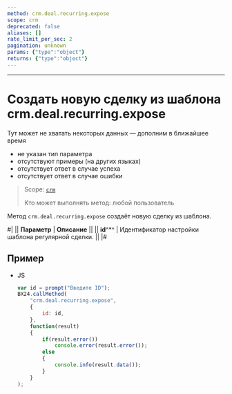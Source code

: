 ```yaml
---
method: crm.deal.recurring.expose
scope: crm
deprecated: false
aliases: []
rate_limit_per_sec: 2
pagination: unknown
params: {"type":"object"}
returns: {"type":"object"}
---
```



---

# Создать новую сделку из шаблона crm.deal.recurring.expose



Тут может не хватать некоторых данных — дополним в ближайшее время







- не указан тип параметра
- отсутствуют примеры (на других языках)
- отсутствует ответ в случае успеха
- отсутствует ответ в случае ошибки





> Scope: [`crm`](../../../scopes/permissions.md)
>
> Кто может выполнять метод: любой пользователь

Метод `crm.deal.recurring.expose` создаёт новую сделку из шаблона.

#|
|| **Параметр** | **Описание** ||
|| **id**^*^ | Идентификатор настройки шаблона регулярной сделки. ||
|#



## Пример



- JS

    ```js
    var id = prompt("Введите ID");
    BX24.callMethod(
        "crm.deal.recurring.expose",
        {
            id: id,
        },
        function(result)
        {
            if(result.error())
                console.error(result.error());
            else
            {
                console.info(result.data());
            }
        }
    );
    ```




